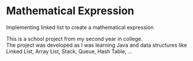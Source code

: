 # Mathematical Expression
Implementing linked list to create a mathematical expression

This is a school project from my second year in college. <br/>
The project was developed as I was learning Java and data structures like Linked List, Array List, Stack, Queue, Hash Table, ...
